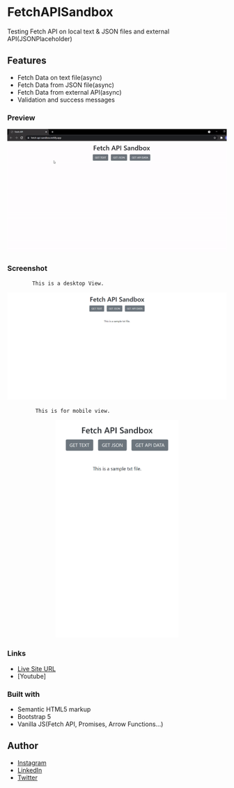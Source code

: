 # FetchAPISandbox
Testing Fetch API on local text &amp; JSON files and external API(JSONPlaceholder)

## Features
- Fetch Data on text file(async)
- Fetch Data from JSON file(async)
-  Fetch Data from external API(async)
- Validation and success messages

### Preview
![Demo](img/FetchAPISandbox.gif)

### Screenshot

            This is a desktop View.

<img src="img/Desktop.png">

             This is for mobile view.

<p align="center">
   <img src="img/mobile.png" height="500px">
  </p>
  
### Links

- [Live Site URL](https://albert-book-list.netlify.app/)
- [Youtube]

### Built with

- Semantic HTML5 markup
- Bootstrap 5
- Vanilla JS(Fetch API, Promises, Arrow Functions...)


## Author

- [Instagram](https://www.instagram.com/albert_sigsbert/)
- [LinkedIn](https://www.linkedin.com/in/albertsigsbert/)
- [Twitter](https://twitter.com/albert_sigsbert)
